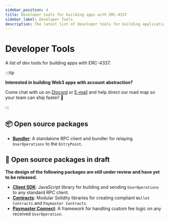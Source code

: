 ```yaml
---
sidebar_position: 4
title: Developer tools for building apps with ERC-4337
sidebar_label: Developer Tools
description: The latest list of developer tools for building applications with EIP-4337 and account abstraction by the Stackup team.
---
```


# Developer Tools

A list of dev tools for building apps with ERC-4337.

:::tip

**Interested in building Web3 apps with account abstraction?**

Come chat with us on [Discord](https://discord.gg/FpXmvKrNed) or [E-mail](mailto:founders@stackup.sh) and help direct our road map so your team can ship faster! 🚀

:::

## 📦 Open source packages

- **[Bundler](/docs/category/bundler)**: A standalone RPC client and bundler for relaying `UserOperations` to the `EntryPoint`.

## 🚧 Open source packages in draft

**The design of the following packages are still under review and have yet to be released.**

- **[Client SDK](/docs/category/client-sdk)**: JavaScript library for building and sending `UserOperations` to any standard RPC client.
- **[Contracts](/docs/category/contracts)**: Modular Solidity libraries for creating compliant `Wallet Contracts` and `Paymaster Contracts`.
- **[Paymaster Connect](/docs/category/paymaster-connect)**: A framework for handling custom fee logic on any received `UserOperation`.

<head>
    <meta name="title" content="Developer tools for building apps with ERC-4337 | Stackup" />
    <meta name="og:title" content="Developer tools for building apps with ERC-4337 | Stackup" />
    <meta name="description" content="This page contains a list of developer tools for building applications with EIP-4337 and account abstraction by the Stackup team." />
    <meta name="og:description" content="This page contains a list of developer tools for building applications with EIP-4337 and account abstraction by the Stackup team." />
    <meta name="keywords" content="ERC-4337 reference, EIP-4337 resources, smart contract wallet, account abstraction" />
    <meta name="og:keywords" content="ERC-4337 reference, EIP-4337 resources, smart contract wallet, account abstraction" />
</head>
